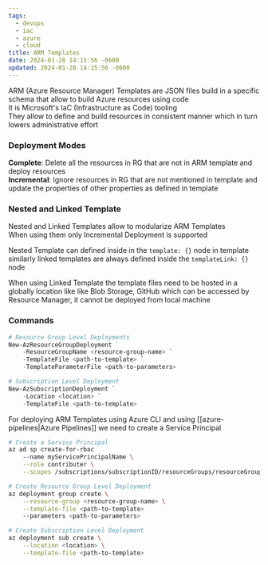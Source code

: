 ```yaml
---
tags:
  - devops
  - iac
  - azure
  - cloud
title: ARM Templates
date: 2024-01-28 14:15:56 -0600
updated: 2024-01-28 14:15:56 -0600
---
```


ARM (Azure Resource Manager) Templates are JSON files build in a specific schema that allow to build Azure resources using code  
It is Microsoft's IaC (Infrastructure as Code) tooling  
They allow to define and build resources in consistent manner which in turn lowers administrative effort  

### Deployment Modes

**Complete**: Delete all the resources in RG that are not in ARM template and deploy resources  
**Incremental**: Ignore resources in RG that are not mentioned in template and update the properties of other properties as defined in template

### Nested and Linked Template

Nested and Linked Templates allow to modularize ARM Templates  
When using them only Incremental Deployment is supported  

Nested Template can defined inside in the `template: {}` node in template similarly linked templates are always defined inside the `templateLink: {}` node

When using Linked Template the template files need to be hosted in a globally location like like Blob Storage, GitHub which can be accessed by Resource Manager, it cannot be deployed from local machine

### Commands

```powershell
# Resource Group Level Deployments
New-AzResourceGroupDeployment ` 
	-ResourceGroupName <resource-group-name> `
	-TemplateFile <path-to-template> `
	-TemplateParameterFile <path-to-parameters>

# Subscription Level Deployment
New-AzSubscriptionDeployment `
	-Location <location> `
	-TemplateFile <path-to-template>
```

For deploying ARM Templates using Azure CLI and using [[azure-pipelines|Azure Pipelines]] we need to create a Service Principal

```bash
# Create a Service Principal
az ad sp create-for-rbac 
	--name myServicePrincipalName \
	--role contributer \
	--scopes /subscriptions/subscriptionID/resourceGroups/resourceGroupName

# Create Resource Group Level Deployment
az deployment group create \
	--resource-group <resource-group-name> \
	--template-file <path-to-template>
	--parameters <path-to-parameters>

# Create Subscription Level Deployment
az deployment sub create \
	--location <location> \
	--template-file <path-to-template>
```
